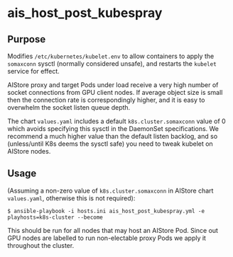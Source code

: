 # ais_host_post_kubespray

## Purpose

Modifies `/etc/kubernetes/kubelet.env` to allow containers to apply the
`somaxconn` sysctl (normally considered unsafe), and restarts
the `kubelet` service for effect.

AIStore proxy and target Pods under load receive a very high number of
socket connections from GPU client nodes. If average object size is small
then the connection rate is correspondingly higher, and it is easy to
overwhelm the socket listen queue depth.

The chart `values.yaml` includes a default `k8s.cluster.somaxconn` value of 0 which
avoids specifying this sysctl in the DaemonSet specifications. We recommend
a much higher value than the default listen backlog, and so (unless/until K8s
deems the sysctl safe) you need to tweak kubelet on AIStore nodes.

## Usage

(Assuming a non-zero value of `k8s.cluster.somaxconn` in AIStore chart `values.yaml`, otherwise this is not required):
```console
$ ansible-playbook -i hosts.ini ais_host_post_kubespray.yml -e playhosts=k8s-cluster --become
```

This should be run for all nodes that may host an AIStore Pod.
Since out GPU nodes are labelled to run non-electable proxy
Pods we apply it throughout the cluster.